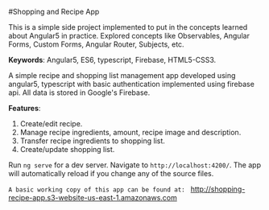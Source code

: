 #Shopping and Recipe App

This is a simple side project implemented to put in the concepts learned about Angular5 in practice. Explored concepts like Observables, Angular Forms, Custom Forms, Angular Router, Subjects, etc.

**Keywords**: Angular5, ES6, typescript, Firebase, HTML5-CSS3.

A simple recipe and shopping list management app developed using angular5, typescript with basic authentication implemented using firebase api. All data is stored in Google's Firebase. 

**Features**:
1. Create/edit recipe.
2. Manage recipe ingredients, amount, recipe image and description.
3. Transfer recipe ingredients to shopping list.
4. Create/update shopping list.

Run `ng serve` for a dev server. Navigate to `http://localhost:4200/`. The app will automatically reload if you change any of the source files.

`A basic working copy of this app can be found at: ` http://shopping-recipe-app.s3-website-us-east-1.amazonaws.com 

